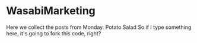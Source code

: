 # WasabiMarketing

Here we collect the posts from Monday.
Potato
Salad
So if I type something here, it's going to fork this code, right?
